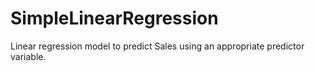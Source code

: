 # SimpleLinearRegression
 Linear regression model to predict Sales using an appropriate predictor variable.
